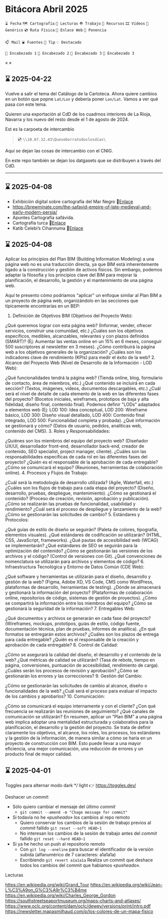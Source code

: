 # Bitácora Abril 2025

`⌛️ Fecha` `🗺️ Cartografía` `👀 Lecturas` `⛑️ Trabajo` `🧰 Recursos` `🎞️ Vídeos` `🍊 Genérico` `💿 Ruta Física` `🔗 Enlace Web` `🎤 Ponencia`

`📫 Mail` `⛲️ Fuentes` `💊 Tip` `💡 Destacado` 

`🍉 Encabezado 1`  `🥝 Encabezado 2` `🥕 Encabezado 3` `🍋 Encabezado 3`

« »

## ⌛️ 2025-04-22

Vuelve a salir el tema del Catálogo de la Cartoteca. Ahora quiere cambios en un botón que popne `Lat/Lon` y debería poner `Lon/Lat`. Vamos a ver qué pasa con este tema.

Quieren una exportación al CdD de los cuadrnos interiores de La Rioja, Navarra y los nuevo del resto desde el 1 de agosto de 2024.

Est es la carpoeta de intercambio

> 💿 `\\10.67.32.43\Queseborratodoslosdías\`

Aquí se dejan las cosas de intercambio con el CNIG.

En este repo también se dejan los datgasets que se distribuyen a través del CdD.


---

## ⌛️ 2025-04-08

* Exhibición digital sobre cartografía del Mar Negro 🔗[Enlace](https://arhicup.com/activities/exhibition/#prettyPhoto)
* https://brewminate.com/the-safavid-empire-of-late-medieval-and-early-modern-persia/
* Apuntes Cartografía safávida.
* Cartografia turca 🔗[Enlace](https://quod.lib.umich.edu/a/ars/13441566.0051.006/--mapping-cosmopolitanism-an-eighteenth-century-printed?rgn=main;view=fulltext)
* Katib Celebi’s Cihannuma 🔗[Enlace](https://muslimheritage.com/an-ottoman-cosmography/)


## ⌛️ 2025-04-08

Aplicar los principios del Plan BIM (Building Information Modeling) a una página web no es una traducción directa, ya que BIM está inherentemente ligado a la construcción y gestión de activos físicos. Sin embargo, podemos adaptar la filosofía y los principios clave del BIM para mejorar la planificación, el desarrollo, la gestión y el mantenimiento de una página web.

Aquí te presento cómo podríamos "aplicar" un enfoque similar al Plan BIM a un proyecto de página web, organizándolo en las secciones que típicamente encontrarías en un BEP:

1. Definición de Objetivos BIM (Objetivos del Proyecto Web):

¿Qué queremos lograr con esta página web? (Informar, vender, ofrecer servicios, construir una comunidad, etc.)
¿Cuáles son los objetivos específicos, medibles, alcanzables, relevantes y con plazos definidos (SMART)? (Ej: Aumentar las ventas online en un 15% en 6 meses, conseguir 500 suscriptores al newsletter en 3 meses).
¿Cómo contribuirá la página web a los objetivos generales de la organización?
¿Cuáles son los indicadores clave de rendimiento (KPIs) para medir el éxito de la web?
2. Alcance del Proyecto Web (Nivel de Desarrollo de la Información - LOD Web):

¿Qué funcionalidades tendrá la página web? (Tienda online, blog, formulario de contacto, área de miembros, etc.)
¿Qué contenido se incluirá en cada sección? (Textos, imágenes, vídeos, documentos descargables, etc.)
¿Cuál será el nivel de detalle de cada elemento de la web en las diferentes fases del proyecto? (Bocetos iniciales, wireframes, prototipos de baja y alta fidelidad, diseño final, contenido final). Podemos definir "LODs" adaptados a elementos web (Ej: LOD 100: Idea conceptual, LOD 200: Wireframe básico, LOD 300: Diseño visual detallado, LOD 400: Contenido final integrado, LOD 500: Funcionalidad completa y probada).
¿Qué información se gestionará y cómo? (Datos de usuario, pedidos, analíticas web, contenido del CMS).
3. Roles y Responsabilidades:

¿Quiénes son los miembros del equipo del proyecto web? (Diseñador UX/UI, desarrollador front-end, desarrollador back-end, creador de contenido, SEO specialist, project manager, cliente).
¿Cuáles son las responsabilidades específicas de cada rol en las diferentes fases del proyecto?
¿Quién es el responsable de la aprobación de cada entregable?
¿Cómo se comunicará el equipo? (Reuniones, herramientas de colaboración online).
4. Procesos y Flujos de Trabajo:

¿Cuál será la metodología de desarrollo utilizada? (Agile, Waterfall, etc.)
¿Cuáles son los flujos de trabajo para cada etapa del proyecto? (Diseño, desarrollo, pruebas, despliegue, mantenimiento).
¿Cómo se gestionará el contenido? (Proceso de creación, revisión, aprobación y publicación).
¿Cómo se realizarán las pruebas de funcionalidad, usabilidad y rendimiento?
¿Cuál será el proceso de despliegue y lanzamiento de la web?
¿Cómo se gestionarán las solicitudes de cambio?
5. Estándares y Protocolos:

¿Qué guías de estilo de diseño se seguirán? (Paleta de colores, tipografía, elementos visuales).
¿Qué estándares de codificación se utilizarán? (HTML, CSS, JavaScript, frameworks).
¿Qué pautas de accesibilidad web (WCAG) se implementarán?
¿Qué estándares de SEO se seguirán para la optimización del contenido?
¿Cómo se gestionarán las versiones de los archivos y el código? (Control de versiones con Git).
¿Qué convenciones de nomenclatura se utilizarán para archivos y elementos de código?
6. Infraestructura Tecnológica y Entorno de Datos Común (CDE Web):

¿Qué software y herramientas se utilizarán para el diseño, desarrollo y gestión de la web? (Figma, Adobe XD, VS Code, CMS como WordPress, plataformas de desarrollo, herramientas de testing).
¿Dónde se almacenará y gestionará la información del proyecto? (Plataformas de colaboración online, repositorios de código, sistemas de gestión de proyectos).
¿Cómo se compartirá la información entre los miembros del equipo?
¿Cómo se gestionará la seguridad de la información?
7. Entregables Web:

¿Qué documentos y archivos se generarán en cada fase del proyecto? (Wireframes, mockups, prototipos, guías de estilo, código fuente, documentación técnica, plan de pruebas, informes de analítica).
¿En qué formatos se entregarán estos archivos?
¿Cuáles son los plazos de entrega para cada entregable?
¿Quién es el responsable de la creación y aprobación de cada entregable?
8. Control de Calidad:

¿Cómo se asegurará la calidad del diseño, el desarrollo y el contenido de la web?
¿Qué métricas de calidad se utilizarán? (Tasa de rebote, tiempo en página, conversiones, puntuación de accesibilidad, rendimiento de carga).
¿Cuáles serán los procesos de revisión y aprobación?
¿Cómo se gestionarán los errores y las correcciones?
9. Gestión del Cambio:

¿Cómo se gestionarán las solicitudes de cambio al alcance, diseño o funcionalidades de la web?
¿Cuál será el proceso para evaluar el impacto de los cambios y aprobarlos?
10. Comunicación:

¿Cómo se comunicará el equipo internamente y con el cliente?
¿Con qué frecuencia se realizarán las reuniones de seguimiento?
¿Qué canales de comunicación se utilizarán?
En resumen, aplicar un "Plan BIM" a una página web implica adoptar una mentalidad estructurada y colaborativa para la planificación, el desarrollo y la gestión del proyecto. Se trata de definir claramente los objetivos, el alcance, los roles, los procesos, los estándares y la gestión de la información, de manera similar a cómo se haría en un proyecto de construcción con BIM. Esto puede llevar a una mayor eficiencia, una mejor comunicación, una reducción de errores y un producto final de mayor calidad.



## ⌛️ 2025-04-01

Toggles para alternar modo dark */ light 👉 https://toggles.dev/

Deshacer un *commit*:
* Sólo quiero cambiar el mensaje del último *commit* 
  * `git commit --amend -m "Chage message for commit"`
* Si todavía no he *«pusheado»* los cambios al repo remoto
  * Quiero conservar los cambios de la sesión de trabajo previos al *commit* fallido `git reset --soft HEAD~1`
  * No interesan los cambios de la sesión de trabajo antes del *commit* fallido `git reset --hard HEAD~1`
* Si ya he hecho un push al repositorio remoto
  * Con `git log --oneline` para buscar el identificador de la versión subida (alfanumérico de 7 caracteres: a1a1a1a)
  * Escribiendo `git revert a1a1a1a` Realiza un commit que deshace todos los cambios del commit que habíamos *«pusheado»*.

Lecturas

https://en.wikipedia.org/wiki/Grand_Tour
https://en.wikipedia.org/wiki/Jean-L%C3%A9on_G%C3%A9r%C3%B4me
https://en.wikipedia.org/wiki/Charles_George_Gordon
https://southstreetseaportmuseum.org/maps-charts-and-atlases/
https://www.oclc.org/content/dam/oclc/dewey/versions/print/intro.pdf
https://newsletter.mapasmilhaud.com/p/los-colores-de-un-mapa-fisico

